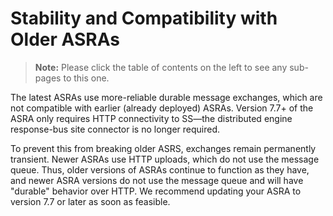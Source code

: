 [title]: # (Stability and Compatibility with Older ASRAs)
[tags]: # (Session Recording)
[priority]: # (10)

# Stability and Compatibility with Older ASRAs

> **Note:** Please click the table of contents on the left to see any sub-pages to this one.

The latest ASRAs use more-reliable durable message exchanges, which are not compatible with earlier (already deployed) ASRAs. Version 7.7+ of the ASRA only requires HTTP connectivity to SS—the distributed engine response-bus site connector is no longer required. 

To prevent this from breaking older ASRS, exchanges remain permanently transient. Newer ASRAs use HTTP uploads, which do not use the message queue. Thus, older versions of ASRAs  continue to function as they have, and newer ASRA versions do not use the message queue and will have "durable" behavior over HTTP. We recommend updating your ASRA to version 7.7 or later as soon as feasible.
